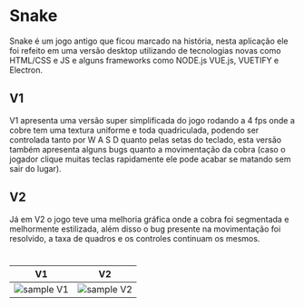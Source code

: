 # Snake
 Snake é um jogo antigo que ficou marcado na história, nesta aplicação ele foi refeito em uma versão desktop utilizando de tecnologias novas como HTML/CSS e JS e alguns frameworks como NODE.js VUE.js, VUETIFY e Electron.
 
## V1
 V1 apresenta uma versão super simplificada do jogo rodando a 4 fps onde a cobre tem uma textura uniforme e toda quadriculada, podendo ser controlada tanto por W A S D quanto pelas setas do teclado, esta versão também apresenta alguns bugs quanto a movimentação da cobra (caso o jogador clique muitas teclas rapidamente ele pode acabar se matando sem sair do lugar).

## V2
 Já em V2 o jogo teve uma melhoria gráfica onde a cobra foi segmentada e melhormente estilizada, além disso o bug presente na movimentação foi resolvido, a taxa de quadros e os controles continuam os mesmos.

# 
|V1|V2|
| --- | --- |
| ![sample V1](https://i.imgur.com/C2KznYq.gif) | ![sample V2](https://i.imgur.com/2c8aNbY.gif) |
